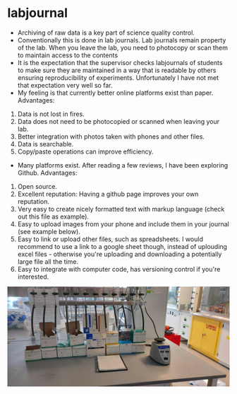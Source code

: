 # labjournal
* Archiving of raw data is a key part of science quality control.
* Conventionally this is done in lab journals. Lab journals remain property of the lab. When you leave the lab, you need to photocopy or scan them to maintain access to the contents
* It is the expectation that the supervisor checks labjournals of students to make sure they are maintained in a way that is readable by others ensuring reproducibility of experiments. Unfortunately I have not met that expectation very well so far.
* My feeling is that currently better online platforms exist than paper. Advantages: 
1. Data is not lost in fires.
2. Data does not need to be photocopied or scanned when leaving your lab.
3. Better integration with photos taken with phones and other files.
4. Data is searchable.
5. Copy/paste operations can improve efficiency.
* Many platforms exist. After reading a few reviews, I have been exploring Github. Advantages:
1. Open source.
2. Excellent reputation: Having a github page improves your own reputation.
3. Very easy to create nicely formatted text with markup language (check out this file as example).
4. Easy to upload images from your phone and include them in your journal (see example below).
5. Easy to link or upload other files, such as spreadsheets. I would recommend to use a link to a google sheet though, instead of uplouding excel files - otherwise you're uploading and downloading a potentially large file all the time.
6. Easy to integrate with computer code, has versioning control if you're interested.

![Gas Station](images/20210728_094436.jpg)
